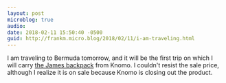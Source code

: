 ```yaml
---
layout: post
microblog: true
audio: 
date: 2018-02-11 15:50:40 -0500
guid: http://frankm.micro.blog/2018/02/11/i-am-traveling.html
---
```

I am traveling to Bermuda tomorrow, and it will be the first trip on which I will carry [the James backpack](https://www.knomobags.com/usa/james-tote-backpack-deep-army-green.html?nosto=nosto-page-search1) from Knomo. I couldn't resist the sale price, although I realize it is on sale because Knomo is closing out the product. 
